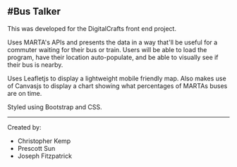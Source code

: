 #Bus Talker
---
This was developed for the DigitalCrafts front end project.

Uses MARTA's APIs and presents the data in a way that'll be useful for a commuter waiting for their bus or train. Users will be able to load the program, have their location auto-populate, and be able to visually see if their bus is nearby.

Uses Leafletjs to display a lightweight mobile friendly map. Also makes use of Canvasjs to display a chart showing what percentages of MARTAs buses are on time.

Styled using Bootstrap and CSS.

---
Created by: 
* Christopher Kemp
* Prescott Sun
* Joseph Fitzpatrick